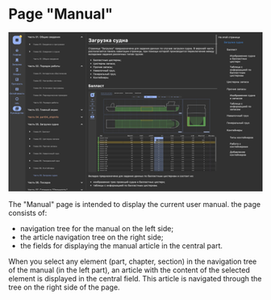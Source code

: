 # Page "Manual"

![General view of the page "Manual"](/assets/image/program_sheets/en/sheet09_help/help_general.png "General view of the page 'Manual'")

The "Manual" page is intended to display the current user manual. the page consists of:
- navigation tree for the manual on the left side;
- the article navigation tree on the right side;
- the fields for displaying the manual article in the central part.

When you select any element (part, chapter, section) in the navigation tree of the manual (in the left part), an article with the content of the selected element is displayed in the central field. This article is navigated through the tree on the right side of the page.